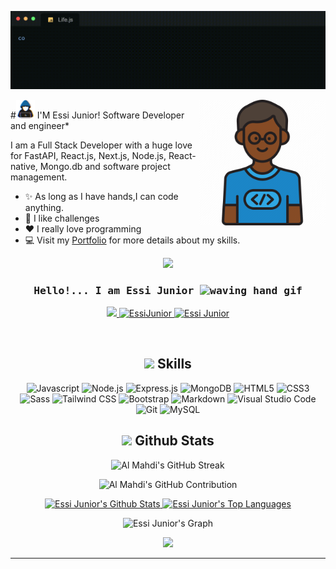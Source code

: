 <!--Banner-->
![EssiJunior Banner Image](./Life.js.gif)

<!--Night Owl image-->
<div>
  <img align="right" width="40%" src="./me.png" alt="my image" title="my image">
</div>

<!--Header Name-->
#<img src="https://github.com/0xAbdulKhalid/0xAbdulKhalid/raw/main/assets/mdImages/about_me.gif" width="30px"> I'M Essi Junior! 
Software Developer and engineer*
<br /> 

<!--Start Intro-->               
<p align="left">I am a Full Stack Developer with a huge love for FastAPI, React.js, Next.js, Node.js, React-native, Mongo.db and software project management. </p>

- ✨ As long as I have hands,I can code anything.
- 🌱 I like challenges
- ❤ I really love programming
- 💻 Visit my [Portfolio](https://essijunior.com) for more details about my skills.
<!--End Intro-->

<p align="center">
  <a href="https://github.com/DenverCoder1/readme-typing-svg"><img src="https://readme-typing-svg.herokuapp.com?font=Time+New+Roman&color=cyan&size=40&center=true&vCenter=true&width=800&height=100&lines=Code+is+Life..&hearts;++,;+Fullstack+Developer,;Software+Engineering+Student,;Active+Learner,;Love+to+learn+new+stuffs..<3"></a>
</p>
<h3 align="center">
        <samp> Hello!... I am
                <b> Essi Junior <img src="https://user-images.githubusercontent.com/72663882/171687151-bb31c996-c9d2-49c8-b593-734946893b23.gif" alt="waving hand gif" aria-hidden="true" width="15" /> </b>
        </samp>
</h3>

<p align="center">
 <a href="https://twitter.com/EssiJunior7" target="_blank">
  <img src="https://img.shields.io/badge/Twitter-1DA1F2?style=for-the-badge&logo=twitter&logoColor=white" />
 </a>
 <a href="https://www.instagram.com/essijunior_21" target="_blank">
  <img src="https://img.shields.io/badge/Instagram-e1306c?style=for-the-badge&logo=instagram&logoColor=white" alt="EssiJunior" />
 </a> 
  <a href="https://t.me/ESSI_Junior" target="_blank">
    <img src="https://img.shields.io/badge/telegram-0088b9.svg?style=for-the-badge&logo=telegram&logoColor=#0088b9" alt="Essi Junior"  />
  </a> 
</p>
<br />


<h2 align="center"><img src="https://media2.giphy.com/media/QssGEmpkyEOhBCb7e1/giphy.gif?cid=ecf05e47a0n3gi1bfqntqmob8g9aid1oyj2wr3ds3mg700bl&rid=giphy.gif" width ="25"> Skills</h2>

<div align="center">
        
![Javascript](https://img.shields.io/badge/Javascript-F0DB4F?style=for-the-badge&labelColor=black&logo=javascript&logoColor=F0DB4F)
![Node.js](https://img.shields.io/badge/Node.js-3C873A?style=for-the-badge&labelColor=black&logo=node.js&logoColor=3C873A)
![Express.js](https://img.shields.io/badge/Express.js-000000?style=for-the-badge&logo=express&logoColor=white)
![MongoDB](https://img.shields.io/badge/MongoDB-4EA94B?style=for-the-badge&logo=mongodb&logoColor=white)
![HTML5](https://img.shields.io/badge/HTML5-E34F26?style=for-the-badge&logo=html5&logoColor=white)
![CSS3](https://img.shields.io/badge/CSS3-1572B6?style=for-the-badge&logo=css3&logoColor=white)
![Sass](https://img.shields.io/badge/Sass-CC6699?style=for-the-badge&logo=sass&logoColor=white)
![Tailwind CSS](https://img.shields.io/badge/Tailwind_CSS-092749?style=for-the-badge&logo=tailwindcss&logoColor=06B6D4&labelColor=000000)
![Bootstrap](https://img.shields.io/badge/Bootstrap-563D7C?style=for-the-badge&logo=bootstrap&logoColor=white)
![Markdown](https://img.shields.io/badge/Markdown-000000?style=for-the-badge&logo=markdown&logoColor=white)
![Visual Studio Code](https://img.shields.io/badge/Visual_Studio_Code-0078d7?style=for-the-badge&logo=visual-studio-code&logoColor=white)
![Git](https://img.shields.io/badge/Git-F05032?style=for-the-badge&logo=git&logoColor=white)
![MySQL](https://img.shields.io/badge/MySQL-4479A1?style=for-the-badge&logo=mysql&logoColor=white)

</div>

<h2 align="center"><img src="https://media.giphy.com/media/iY8CRBdQXODJSCERIr/giphy.gif" width="35"> Github Stats </h2>

<p align="center">
    <img src="https://github-readme-streak-stats.herokuapp.com/?user=EssiJunior&theme=radical&border=7F3FBF&background=0D1117" alt="Al Mahdi's GitHub Streak" />
</p>

<p align="center">
    <img src="https://github-profile-summary-cards.vercel.app/api/cards/profile-details?username=EssiJunior&theme=radical" alt="Al Mahdi's GitHub Contribution" />
</p>

<p align="center">
    <a href="https://github.com/EssiJunior">
        <img alt="Essi Junior's Github Stats" src="https://denvercoder1-github-readme-stats.vercel.app/api?username=EssiJunior&show_icons=true&count_private=true&theme=react&border_color=7F3FBF&bg_color=0D1117&title_color=F85D7F&icon_color=F8D866" height="192px" />
    </a>
    <a href="https://github.com/EssiJunior">
        <img alt="Essi Junior's Top Languages" src="https://denvercoder1-github-readme-stats.vercel.app/api/top-langs/?username=EssiJunior&langs_count=10&layout=compact&theme=react&border_color=7F3FBF&bg_color=0D1117&title_color=F85D7F&icon_color=F8D866" height="192px" />
    </a>
</p>

<p align="center">
    <img src="https://github-readme-activity-graph.vercel.app/graph?username=EssiJunior&custom_title=Essi%Junior's%20GitHub%20Activity%20Graph&bg_color=0D1117&color=7F3FBF&line=7F3FBF&point=7F3FBF&area_color=FFFFFF&title_color=FFFFFF&area=true" alt="Essi Junior's Graph" />
</p>
<p align="center">
     <img src="https://capsule-render.vercel.app/api?type=waving&color=gradient&height=100&width=500&&section=footer"/>
</p>

---

